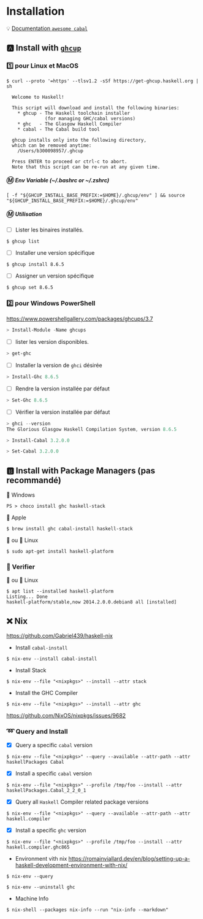 # Installation

:bulb: [Documentation `awesome cabal`](https://kowainik.github.io/projects/awesome-cabal)



## :a: Install with [`ghcup`](https://www.haskell.org/ghcup/)

### :one: pour Linux et MacOS

```
$ curl --proto '=https' --tlsv1.2 -sSf https://get-ghcup.haskell.org | sh
```

```
  Welcome to Haskell!

  This script will download and install the following binaries:
    * ghcup - The Haskell toolchain installer
              (for managing GHC/cabal versions)
    * ghc   - The Glasgow Haskell Compiler
    * cabal - The Cabal build tool

  ghcup installs only into the following directory,
  which can be removed anytime:
    /Users/b300098957/.ghcup

  Press ENTER to proceed or ctrl-c to abort.
  Note that this script can be re-run at any given time.
```


##### :m: Env Variable (~/.bashrc or ~/.zshrc)

```
[ -f "${GHCUP_INSTALL_BASE_PREFIX:=$HOME}/.ghcup/env" ] && source "${GHCUP_INSTALL_BASE_PREFIX:=$HOME}/.ghcup/env"
```

##### :m: Utilisation

- [ ] Lister les binaires installés.

```
$ ghcup list
```

- [ ] Installer une version spécifique

```
$ ghcup install 8.6.5
```

- [ ] Assigner un version spécifique

```
$ ghcup set 8.6.5
```

### :two: pour Windows PowerShell

https://www.powershellgallery.com/packages/ghcups/3.7


```powershell
> Install-Module -Name ghcups
```

- [ ] lister les version disponibles.

```powershell
> get-ghc
```

- [ ] Installer la version de `ghci` désirée

```powershell
> Install-Ghc 8.6.5
```

- [ ] Rendre la version installée par défaut


```powershell
> Set-Ghc 8.6.5
```

- [ ] Vérifier la version installée par défaut

```powershell
> ghci --version
The Glorious Glasgow Haskell Compilation System, version 8.6.5
```


```powershell
> Install-Cabal 3.2.0.0
```

```powershell
> Set-Cabal 3.2.0.0
```

## :b: Install with Package Managers (pas recommandé)

:pushpin: Windows

```
PS > choco install ghc haskell-stack
```

:pushpin: Apple

```
$ brew install ghc cabal-install haskell-stack
```
  
:strawberry: ou :penguin: Linux

```
$ sudo apt-get install haskell-platform
```


### :bookmark: Verifier 

:strawberry: ou :penguin: Linux

```
$ apt list --installed haskell-platform
Listing... Done
haskell-platform/stable,now 2014.2.0.0.debian8 all [installed]
```



## :x: Nix

https://github.com/Gabriel439/haskell-nix

* Install `cabal-install`

```
$ nix-env --install cabal-install
```

* Install Stack

```
$ nix-env --file "<nixpkgs>" --install --attr stack
```


* Install the GHC Compiler

```
$ nix-env --file "<nixpkgs>" --install --attr ghc
```

https://github.com/NixOS/nixpkgs/issues/9682

### :loop: Query and Install

- [x] Query a specific `cabal` version

```
$ nix-env --file "<nixpkgs>" --query --available --attr-path --attr haskellPackages Cabal
```

- [x] Install a specific `cabal` version

```
$ nix-env --file "<nixpkgs>" --profile /tmp/foo --install --attr haskellPackages.Cabal_2_2_0_1 
```

- [x] Query all `Haskell` Compiler related package versions

```
$ nix-env --file "<nixpkgs>" --query --available --attr-path --attr haskell.compiler
```

- [x] Install a specific `ghc` version

```
$ nix-env --file "<nixpkgs>" --profile /tmp/foo --install --attr haskell.compiler.ghc865 
```

* Environment vith nix https://romainviallard.dev/en/blog/setting-up-a-haskell-development-environment-with-nix/

```
$ nix-env --query
```

```
$ nix-env --uninstall ghc
```


* Machine Info 

```
$ nix-shell --packages nix-info --run "nix-info --markdown"
```
